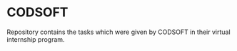 # CODSOFT
Repository contains the tasks which were given by  CODSOFT in their virtual internship program.
